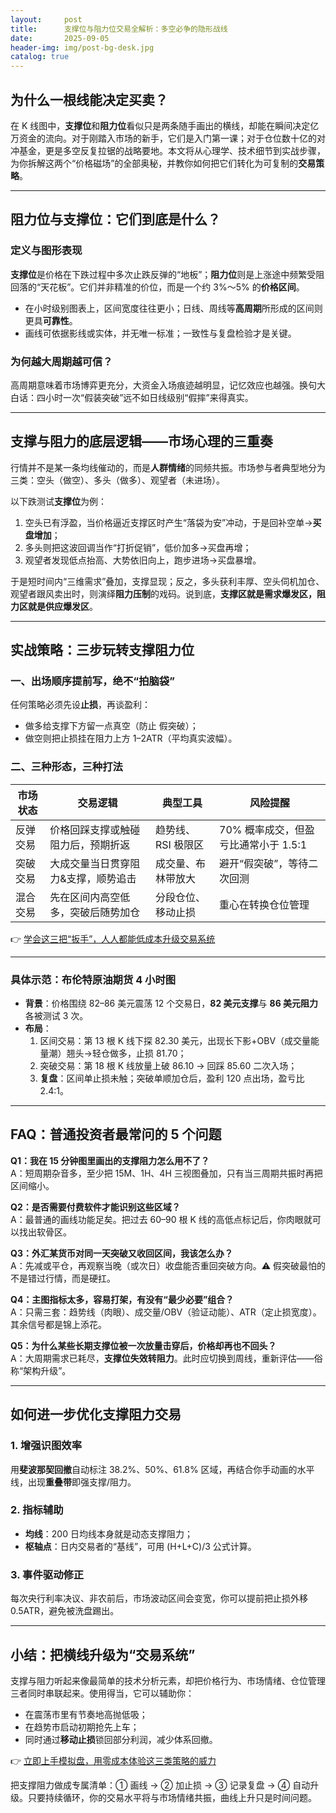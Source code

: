 ```yaml
---
layout:     post
title:      支撑位与阻力位交易全解析：多空必争的隐形战线
date:       2025-09-05
header-img: img/post-bg-desk.jpg
catalog: true
---
```


## 为什么一根线能决定买卖？
在 K 线图中，**支撑位**和**阻力位**看似只是两条随手画出的横线，却能在瞬间决定亿万资金的流向。对于刚踏入市场的新手，它们是入门第一课；对于仓位数十亿的对冲基金，更是多空反复拉锯的战略要地。本文将从心理学、技术细节到实战步骤，为你拆解这两个“价格磁场”的全部奥秘，并教你如何把它们转化为可复制的**交易策略**。

---

## 阻力位与支撑位：它们到底是什么？

### 定义与图形表现  
**支撑位**是价格在下跌过程中多次止跌反弹的“地板”；**阻力位**则是上涨途中频繁受阻回落的“天花板”。它们并非精准的价位，而是一个约 3%～5% 的**价格区间**。  
- 在小时级别图表上，区间宽度往往更小；日线、周线等**高周期**所形成的区间则更具**可靠性**。  
- 画线可依据影线或实体，并无唯一标准；一致性与复盘检验才是关键。  

### 为何越大周期越可信？  
高周期意味着市场博弈更充分，大资金入场痕迹越明显，记忆效应也越强。换句大白话：四小时一次“假装突破”远不如日线级别“假摔”来得真实。

---

## 支撑与阻力的底层逻辑——市场心理的三重奏

行情并不是某一条均线催动的，而是**人群情绪**的同频共振。市场参与者典型地分为三类：空头（做空）、多头（做多）、观望者（未进场）。  

以下跌测试**支撑位**为例：  
1. 空头已有浮盈，当价格逼近支撑区时产生“落袋为安”冲动，于是回补空单→**买盘增加**；  
2. 多头则把这波回调当作“打折促销”，低价加多→买盘再增；  
3. 观望者发现低点抬高、大势依旧向上，跑步进场→买盘暴增。  

于是短时间内“三维需求”叠加，支撑显现；反之，多头获利丰厚、空头伺机加仓、观望者跟风卖出时，则演绎**阻力压制**的戏码。说到底，**支撑区就是需求爆发区，阻力区就是供应爆发区**。

---

## 实战策略：三步玩转支撑阻力位

### 一、出场顺序提前写，绝不“拍脑袋”
任何策略必须先设**止损**，再谈盈利：  
- 做多给支撑下方留一点真空（防止 假突破）；  
- 做空则把止损挂在阻力上方 1–2ATR（平均真实波幅）。  

### 二、三种形态，三种打法
| 市场状态 | 交易逻辑 | 典型工具 | 风险提醒 |
| --- | --- | --- | --- |
| 反弹交易 | 价格回踩支撑或触碰阻力后，预期折返 | 趋势线、RSI 极限区 | 70% 概率成交，但盈亏比通常小于 1.5:1 |
| 突破交易 | 大成交量当日贯穿阻力&支撑，顺势追击 | 成交量、布林带放大 | 避开“假突破”，等待二次回测 |
| 混合交易 | 先在区间内高空低多，突破后随势加仓 | 分段仓位、移动止损 | 重心在转换仓位管理 |

👉 [学会这三把“扳手”，人人都能低成本升级交易系统](https://okxdog.com/)

---

### 具体示范：布伦特原油期货 4 小时图

- **背景**：价格围绕 82–86 美元震荡 12 个交易日，**82 美元支撑**与 **86 美元阻力**各被测试 3 次。  
- **布局**：  
  1. 区间交易：第 13 根 K 线下探 82.30 美元，出现长下影+OBV（成交量能量潮）翘头→轻仓做多，止损 81.70；  
  2. 突破交易：第 18 根 K 线放量上破 86.10 → 回踩 85.60 二次入场；  
  3. **复盘**：区间单止损未触；突破单顺加仓后，盈利 120 点出场，盈亏比 2.4:1。

---

## FAQ：普通投资者最常问的 5 个问题

**Q1：我在 15 分钟图里画出的支撑阻力怎么用不了？**  
A：短周期杂音多，至少把 15M、1H、4H 三视图叠加，只有当三周期共振时再把区间缩小。  

**Q2：是否需要付费软件才能识别这些区域？**  
A：最普通的画线功能足矣。把过去 60–90 根 K 线的高低点标记后，你肉眼就可以找出软骨区。  

**Q3：外汇某货币对同一天突破又收回区间，我该怎么办？**  
A：先减或平仓，再观察当晚（或次日）收盘能否重回突破方向。⚠️ 假突破最怕的不是错过行情，而是硬扛。  

**Q4：主图指标太多，容易打架，有没有“最少必要”组合？**  
A：只需三套：趋势线（肉眼）、成交量/OBV（验证动能）、ATR（定止损宽度）。其余信号都是锦上添花。  

**Q5：为什么某些长期支撑位被一次放量击穿后，价格却再也不回头？**  
A：大周期需求已耗尽，**支撑位失效转阻力**。此时应切换到周线，重新评估——俗称“架构升级”。  

---

## 如何进一步优化支撑阻力交易

### 1. 增强识图效率
用**斐波那契回撤**自动标注 38.2%、50%、61.8% 区域，再结合你手动画的水平线，出现**重叠带**即强支撑/阻力。

### 2. 指标辅助
- **均线**：200 日均线本身就是动态支撑阻力；  
- **枢轴点**：日内交易者的“基线”，可用 (H+L+C)/3 公式计算。  

### 3. 事件驱动修正
每次央行利率决议、非农前后，市场波动区间会变宽，你可以提前把止损外移 0.5ATR，避免被洗盘踢出。

---

## 小结：把横线升级为“交易系统”

支撑与阻力听起来像最简单的技术分析元素，却把价格行为、市场情绪、仓位管理三者同时串联起来。使用得当，它可以辅助你：  
- 在震荡市里有节奏地高抛低吸；  
- 在趋势市启动初期抢先上车；  
- 同时通过**移动止损**锁回部分利润，减少体系回撤。  

👉 [立即上手模拟盘，用零成本体验这三类策略的威力](https://okxdog.com/)

把支撑阻力做成专属清单：① 画线 → ② 加止损 → ③ 记录复盘 → ④ 自动升级。只要持续循环，你的交易水平将与市场情绪共振，曲线上升只是时间问题。